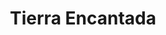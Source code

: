 ---
title: Tierra Encantada
phone: (408) 926-8082
website: http://www.fpiliving.com/san-jose-folsom/tierra-encantada-multi-family-apartment-management/
management: FPI Management, Inc.
tags: []
---